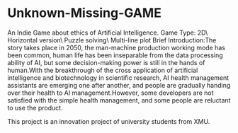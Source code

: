 # Unknown-Missing-GAME
An Indie Game about ethics of Artificial Intelligence.
Game Type: 2D\ Horizontal version\ Puzzle solving\ Multi-line plot
Brief Introduction:The story takes place in 2050, the man-machine production working mode has been common, human life has been inseparable from the data processing ability of AI, but some decision-making power is still in the hands of human.With the breakthrough of the cross application of artificial intelligence and biotechnology in scientific research, AI health management assistants are emerging one after another, and people are gradually handing over their health to AI management.However, some developers are not satisfied with the simple health management, and some people are reluctant to use the product.

This project is an innovation project of university students from XMU.

